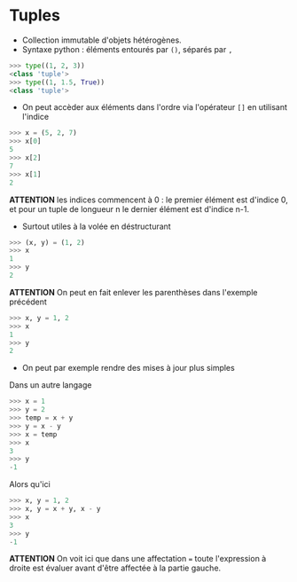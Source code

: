 # Tuples

- Collection immutable d'objets hétérogènes.
- Syntaxe python : éléments entourés par `()`, séparés par `,`
```python
>>> type((1, 2, 3))
<class 'tuple'>
>>> type((1, 1.5, True))
<class 'tuple'>
```
- On peut accèder aux éléments dans l'ordre via l'opérateur `[]` en utilisant l'indice
```python
>>> x = (5, 2, 7)
>>> x[0]
5
>>> x[2]
7
>>> x[1]
2
```
**ATTENTION** les indices commencent à 0 : le premier élément est d'indice 0, et pour un tuple de longueur n le dernier élément est d'indice n-1.

- Surtout utiles à la volée en déstructurant
```python
>>> (x, y) = (1, 2)
>>> x
1
>>> y
2
```
**ATTENTION** On peut en fait enlever les parenthèses dans l'exemple précédent
```python
>>> x, y = 1, 2
>>> x
1
>>> y
2
```
- On peut par exemple rendre des mises à jour plus simples

Dans un autre langage
```python
>>> x = 1
>>> y = 2
>>> temp = x + y
>>> y = x - y
>>> x = temp
>>> x
3
>>> y
-1
```
Alors qu'ici
```python
>>> x, y = 1, 2
>>> x, y = x + y, x - y
>>> x
3
>>> y
-1
```

**ATTENTION** On voit ici que dans une affectation `=` toute l'expression à droite est évaluer avant d'être affectée à la partie gauche.


